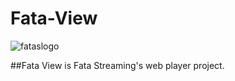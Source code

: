 # Fata-View

![fataslogo](https://user-images.githubusercontent.com/7830790/45905501-d77e9d00-bdf0-11e8-892a-db6d0aad2c52.png)


##Fata View is Fata Streaming's web player project.
